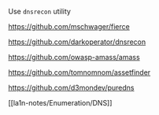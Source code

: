 Use `dnsrecon` utility

https://github.com/mschwager/fierce

https://github.com/darkoperator/dnsrecon

https://github.com/owasp-amass/amass

https://github.com/tomnomnom/assetfinder

https://github.com/d3mondev/puredns

[[la1n-notes/Enumeration/DNS]]